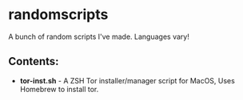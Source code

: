 # randomscripts
A bunch of random scripts I've made. Languages vary!

## Contents:
* __tor-inst.sh__ - A ZSH Tor installer/manager script for MacOS, Uses Homebrew to install tor.
